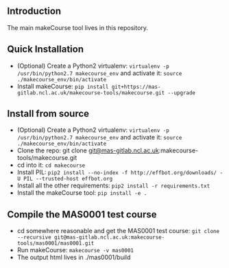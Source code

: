 ## Introduction
The main makeCourse tool lives in this repository.

## Quick Installation
 * (Optional) Create a Python2 virtualenv: `virtualenv -p /usr/bin/python2.7 makecourse_env` and activate it: `source ./makecourse_env/bin/activate`
 * Install makeCourse: `pip install git+https://mas-gitlab.ncl.ac.uk/makecourse-tools/makecourse.git --upgrade` 

## Install from source 
 * (Optional) Create a Python2 virtualenv: `virtualenv -p /usr/bin/python2.7 makecourse_env` and activate it: `source ./makecourse_env/bin/activate`
 * Clone the repo: git clone git@mas-gitlab.ncl.ac.uk:makecourse-tools/makecourse.git
 * cd into it: `cd makecourse`
 * Install PIL: `pip2 install --no-index -f http://effbot.org/downloads/ -U PIL --trusted-host effbot.org`
 * Install all the other requirements: `pip2 install -r requirements.txt`
 * Install the makeCourse tool: `pip install -e .`

## Compile the MAS0001 test course
 * cd somewhere reasonable and get the MAS0001 test course: `git clone --recursive git@mas-gitlab.ncl.ac.uk:makecourse-tools/mas0001/mas0001.git`
 * Run makeCourse: `makecourse -v mas0001`
 * The output html lives in ./mas0001/build
